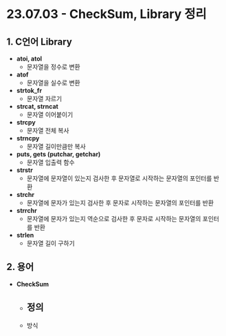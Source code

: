 # 23.07.03 - CheckSum, Library 정리



## 1. C언어 Library

- **atoi, atol**
  - 문자열을 정수로 변환
- **atof**
  - 문자열을 실수로 변환
- **strtok_fr**
  - 문자열 자르기
- **strcat, strncat**
  - 문자열 이어붙이기
- **strcpy**
  - 문자열 전체 복사
- **strncpy**
  - 문자열 길이만큼만 복사
- **puts, gets (putchar, getchar)**
  - 문자열 입출력 함수
- **strstr**
  - 문자열에 문자열이 있는지 검사한 후 문자열로 시작하는 문자열의 포인터를 반환
- **strchr**
  - 문자열에 문자가 있는지 검사한 후 문자로 시작하는 문자열의 포인터를 반환
- **strrchr**
  - 문자열에 문자가 있는지 역순으로 검사한 후 문자로 시작하는 문자열의 포인터를 반환
- **strlen**
  - 문자열 길이 구하기



## 2. 용어

- **CheckSum**
  - 정의
    - 
  - 방식
